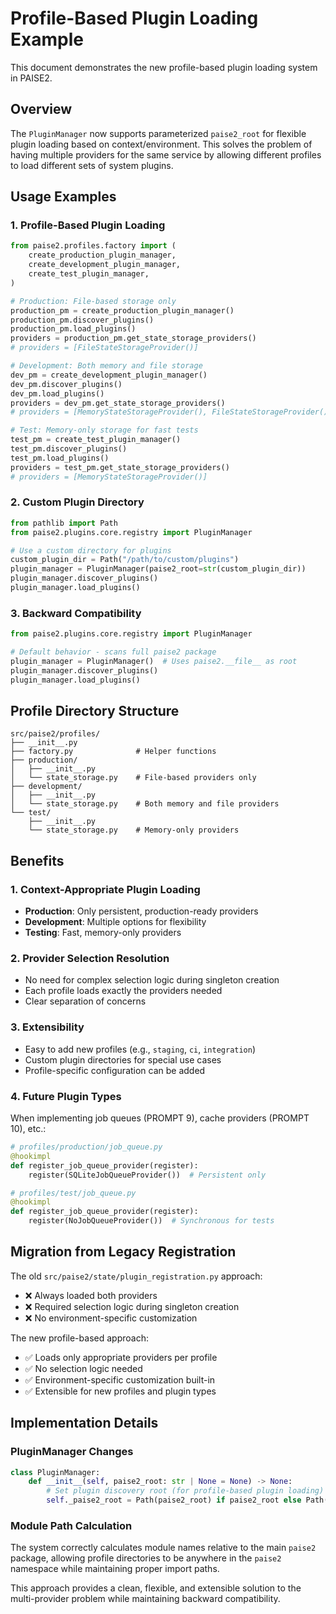 # Profile-Based Plugin Loading Example

This document demonstrates the new profile-based plugin loading system in PAISE2.

## Overview

The `PluginManager` now supports parameterized `paise2_root` for flexible plugin loading based on context/environment. This solves the problem of having multiple providers for the same service by allowing different profiles to load different sets of system plugins.

## Usage Examples

### 1. Profile-Based Plugin Loading

```python
from paise2.profiles.factory import (
    create_production_plugin_manager,
    create_development_plugin_manager,
    create_test_plugin_manager,
)

# Production: File-based storage only
production_pm = create_production_plugin_manager()
production_pm.discover_plugins()
production_pm.load_plugins()
providers = production_pm.get_state_storage_providers()
# providers = [FileStateStorageProvider()]

# Development: Both memory and file storage
dev_pm = create_development_plugin_manager()
dev_pm.discover_plugins()
dev_pm.load_plugins()
providers = dev_pm.get_state_storage_providers()
# providers = [MemoryStateStorageProvider(), FileStateStorageProvider()]

# Test: Memory-only storage for fast tests
test_pm = create_test_plugin_manager()
test_pm.discover_plugins()
test_pm.load_plugins()
providers = test_pm.get_state_storage_providers()
# providers = [MemoryStateStorageProvider()]
```

### 2. Custom Plugin Directory

```python
from pathlib import Path
from paise2.plugins.core.registry import PluginManager

# Use a custom directory for plugins
custom_plugin_dir = Path("/path/to/custom/plugins")
plugin_manager = PluginManager(paise2_root=str(custom_plugin_dir))
plugin_manager.discover_plugins()
plugin_manager.load_plugins()
```

### 3. Backward Compatibility

```python
from paise2.plugins.core.registry import PluginManager

# Default behavior - scans full paise2 package
plugin_manager = PluginManager()  # Uses paise2.__file__ as root
plugin_manager.discover_plugins()
plugin_manager.load_plugins()
```

## Profile Directory Structure

```
src/paise2/profiles/
├── __init__.py
├── factory.py              # Helper functions
├── production/
│   ├── __init__.py
│   └── state_storage.py    # File-based providers only
├── development/
│   ├── __init__.py
│   └── state_storage.py    # Both memory and file providers
└── test/
    ├── __init__.py
    └── state_storage.py    # Memory-only providers
```

## Benefits

### 1. Context-Appropriate Plugin Loading
- **Production**: Only persistent, production-ready providers
- **Development**: Multiple options for flexibility
- **Testing**: Fast, memory-only providers

### 2. Provider Selection Resolution
- No need for complex selection logic during singleton creation
- Each profile loads exactly the providers needed
- Clear separation of concerns

### 3. Extensibility
- Easy to add new profiles (e.g., `staging`, `ci`, `integration`)
- Custom plugin directories for special use cases
- Profile-specific configuration can be added

### 4. Future Plugin Types
When implementing job queues (PROMPT 9), cache providers (PROMPT 10), etc.:

```python
# profiles/production/job_queue.py
@hookimpl
def register_job_queue_provider(register):
    register(SQLiteJobQueueProvider())  # Persistent only

# profiles/test/job_queue.py
@hookimpl
def register_job_queue_provider(register):
    register(NoJobQueueProvider())  # Synchronous for tests
```

## Migration from Legacy Registration

The old `src/paise2/state/plugin_registration.py` approach:
- ❌ Always loaded both providers
- ❌ Required selection logic during singleton creation
- ❌ No environment-specific customization

The new profile-based approach:
- ✅ Loads only appropriate providers per profile
- ✅ No selection logic needed
- ✅ Environment-specific customization built-in
- ✅ Extensible for new profiles and plugin types

## Implementation Details

### PluginManager Changes
```python
class PluginManager:
    def __init__(self, paise2_root: str | None = None) -> None:
        # Set plugin discovery root (for profile-based plugin loading)
        self._paise2_root = Path(paise2_root) if paise2_root else Path(paise2.__file__).parent
```

### Module Path Calculation
The system correctly calculates module names relative to the main `paise2` package, allowing profile directories to be anywhere in the `paise2` namespace while maintaining proper import paths.

This approach provides a clean, flexible, and extensible solution to the multi-provider problem while maintaining backward compatibility.
